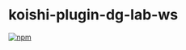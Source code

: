 # koishi-plugin-dg-lab-ws

[![npm](https://img.shields.io/npm/v/koishi-plugin-dg-lab-ws?style=flat-square)](https://www.npmjs.com/package/koishi-plugin-dg-lab-ws)


